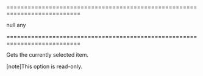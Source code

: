 <!--**
/*-------------------------------------------
    Auto-generated file. Do not modify.
-------------------------------------------

**-->
===========================================================================
<!--default-->null<!--/default-->
<!--type-->any<!--/type-->
<!--readonly--><!--/readonly-->
===========================================================================

<!--shortDescription-->
Gets the currently selected item.
<!--/shortDescription-->

<!--fullDescription-->
[note]This option is read-only.
<!--/fullDescription-->